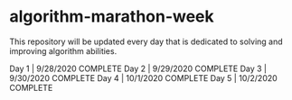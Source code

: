 # algorithm-marathon-week
This repository will be updated every day that is dedicated to solving and improving algorithm abilities.

Day 1 | 9/28/2020 COMPLETE
Day 2 | 9/29/2020 COMPLETE
Day 3 | 9/30/2020 COMPLETE
Day 4 | 10/1/2020 COMPLETE
Day 5 | 10/2/2020 COMPLETE
